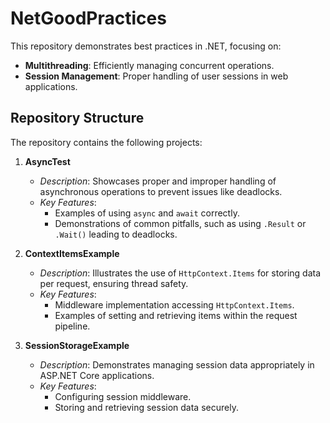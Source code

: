# NetGoodPractices

This repository demonstrates best practices in .NET, focusing on:

- **Multithreading**: Efficiently managing concurrent operations.
- **Session Management**: Proper handling of user sessions in web applications.

## Repository Structure

The repository contains the following projects:

1. **AsyncTest**
   - *Description*: Showcases proper and improper handling of asynchronous operations to prevent issues like deadlocks.
   - *Key Features*:
     - Examples of using `async` and `await` correctly.
     - Demonstrations of common pitfalls, such as using `.Result` or `.Wait()` leading to deadlocks.

2. **ContextItemsExample**
   - *Description*: Illustrates the use of `HttpContext.Items` for storing data per request, ensuring thread safety.
   - *Key Features*:
     - Middleware implementation accessing `HttpContext.Items`.
     - Examples of setting and retrieving items within the request pipeline.

3. **SessionStorageExample**
   - *Description*: Demonstrates managing session data appropriately in ASP.NET Core applications.
   - *Key Features*:
     - Configuring session middleware.
     - Storing and retrieving session data securely.

